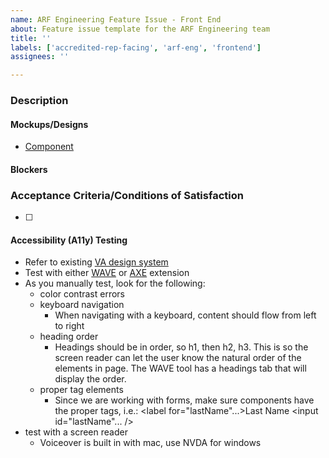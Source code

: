 ```yaml
---
name: ARF Engineering Feature Issue - Front End
about: Feature issue template for the ARF Engineering team
title: ''
labels: ['accredited-rep-facing', 'arf-eng', 'frontend']
assignees: ''

---
```


### Description


#### Mockups/Designs
<!-- Include any available mockups or design elements -->
- [ Component ](link)

#### Blockers
<!-- Identify any potential obstacles -->

### Acceptance Criteria/Conditions of Satisfaction
<!-- Specify criteria for ticket completion -->
- [ ] 

#### Accessibility (A11y) Testing 
- Refer to existing [VA design system](https://design.va.gov/components/form/)
- Test with either [WAVE](https://chromewebstore.google.com/detail/wave-evaluation-tool/jbbplnpkjmmeebjpijfedlgcdilocofh?hl=en-US&utm_source=ext_sidebar) or [AXE](https://chromewebstore.google.com/detail/axe-devtools-web-accessib/lhdoppojpmngadmnindnejefpokejbdd?hl=en-US&utm_source=ext_sidebar) extension
- As you manually test, look for the following:
   - color contrast errors
   - keyboard navigation
     - When navigating with a keyboard, content should flow from left to right
   - heading order 
     - Headings should be in order, so h1, then h2, h3. This is so the screen reader can let the user know the natural order of the elements in page. The WAVE tool has a headings tab that will display the order.
   - proper tag elements
     - Since we are working with forms, make sure components have the proper tags, i.e.:
 <label for="lastName"...>Last Name</label> <input id="lastName"... />
- test with a screen reader 
  - Voiceover is built in with mac, use NVDA for windows
